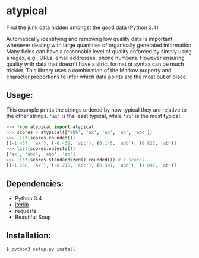 atypical
========

Find the junk data hidden amongst the good data (Python 3.4)

Automatically identifying and removing low quality data is important whenever
dealing with large quantities of organically generated information. Many fields
can have a reasonable level of quality enforced by simply using a regex, e.g.,
URLs, email addresses, phone numbers. However ensuring quality with data that
doesn't have a strict format or syntax can be much trickier. This library uses
a combination of the Markov property and character proportions to infer which
data points are the most out of place.

## Usage:
This example prints the strings ordered by how typical they are relative to the
other strings. `'ax'` is the least typical, while `'ab'` is the most typical.

```python
>>> from atypical import atypical
>>> scores = atypical(['abb', 'ax', 'ab', 'ab', 'abc'])
>>> list(scores.rounded())
[(-1.457, 'ax'), (-0.439, 'abc'), (0.146, 'abb'), (0.823, 'ab')]
>>> list(scores.objects())
['ax', 'abc', 'abb', 'ab']
>>> list(scores.standardized().rounded()) # z-scores
[(-1.268, 'ax'), (-0.215, 'abc'), (0.391, 'abb'), (1.092, 'ab')]
```

## Dependencies:
* Python 3.4
* [iterlib](https://github.com/rectangletangle/iterlib)
* requests
* Beautiful Soup

## Installation:
```bash
$ python3 setup.py install
```
